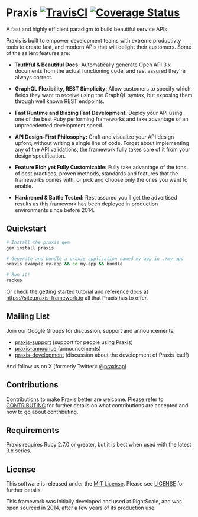# Praxis [![TravisCI][travis-img-url]][travis-ci-url] [![Coverage Status][coveralls-img-url]][coveralls-url] 

[travis-img-url]: https://app.travis-ci.com/praxis/praxis.svg?branch=master
[travis-ci-url]: https://app.travis-ci.com/praxis/praxis
[coveralls-img-url]:https://coveralls.io/repos/github/praxis/praxis/badge.svg?branch=master
[coveralls-url]:https://coveralls.io/github/praxis/praxis?branch=master

A fast and highly efficient paradigm to build beautiful service APIs

Praxis is built to empower development teams with extreme productivty tools to create fast, and modern APIs that will delight their customers. Some of the salient features are:

* **Truthful & Beautiful Docs:** Automatically generate Open API 3.x documents from the actual functioning code, and rest assured they're always correct.

* **GraphQL Flexibility, REST Simplicity:** Allow customers to specify which fields they want to receive using the GraphQL syntax, but exposing them through well known REST endpoints.
* **Fast Runtime and Blazing Fast Development:** Deploy your API using one of the best Ruby performing frameworks and take advantage of an unprecedented development speed.
* **API Design-First Philosophy:** Craft and visualize your API design upfont, without writing a single line of code. Forget about implementing any of the API validations, the framework fully takes care of it from your design specification.
* **Feature Rich yet Fully Customizable:** Fully take advantage of the tons of best practices, proven methods, standards and features that the frameworks comes with, or pick and choose only the ones you want to enable.
* **Hardnened & Battle Tested:** Rest assured you'll get the advertised results as this framework has been deployed in production environments since before 2014.

## Quickstart
```bash
# Install the praxis gem
gem install praxis

# Generate and bundle a praxis application named my-app in ./my-app
praxis example my-app && cd my-app && bundle

# Run it!
rackup
```

Or check the getting started tutorial and reference docs at https://site.praxis-framework.io all that Praxis has to offer.

## Mailing List
Join our Google Groups for discussion, support and announcements.
* [praxis-support](http://groups.google.com/d/forum/praxis-support) (support for people using
  Praxis)
* [praxis-announce](http://groups.google.com/d/forum/praxis-announce) (announcements)
* [praxis-development](http://groups.google.com/d/forum/praxis-development) (discussion about the
  development of Praxis itself)

<!-- Join our slack support and general announcements channel for on-the-spot answers to your questions:
* To join our slack chat please go to: http://praxis-framework.herokuapp.com and sign in for an account.
* Once you have an account, hop onto the chat at http://praxis-framework.slack.com -->

And follow us on X (formerly Twitter): [@praxisapi](http://x.com/praxisapi)

## Contributions
Contributions to make Praxis better are welcome. Please refer to
[CONTRIBUTING](https://github.com/praxis/praxis/blob/master/CONTRIBUTING.md)
for further details on what contributions are accepted and how to go about
contributing.

## Requirements
Praxis requires Ruby 2.7.0 or greater, but it is best when used with the latest 3.x series.

## License

This software is released under the [MIT License](http://www.opensource.org/licenses/MIT). Please see  [LICENSE](LICENSE) for further details.

This framework was initially developed and used at RightScale, and was open sourced in 2014, after a few years of its production use.
